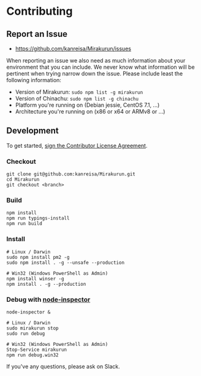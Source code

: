 # Contributing

## Report an Issue

* https://github.com/kanreisa/Mirakurun/issues

When reporting an issue we also need as much information about your environment
that you can include. We never know what information will be pertinent when
trying narrow down the issue. Please include least the following information:

* Version of Mirakurun: `sudo npm list -g mirakurun`
* Version of Chinachu: `sudo npm list -g chinachu`
* Platform you're running on (Debian jessie, CentOS 7.1, ...)
* Architecture you're running on (x86 or x64 or ARMv8 or ...)

## Development

To get started, [sign the Contributor License Agreement](https://www.clahub.com/agreements/kanreisa/Mirakurun).

### Checkout

```
git clone git@github.com:kanreisa/Mirakurun.git
cd Mirakurun
git checkout <branch>
```

### Build

```
npm install
npm run typings-install
npm run build
```

### Install

```
# Linux / Darwin
sudo npm install pm2 -g
sudo npm install . -g --unsafe --production

# Win32 (Windows PowerShell as Admin)
npm install winser -g
npm install . -g --production
```

### Debug with [node-inspector](https://github.com/node-inspector/node-inspector)

```
node-inspector &

# Linux / Darwin
sudo mirakurun stop
sudo run debug

# Win32 (Windows PowerShell as Admin)
Stop-Service mirakurun
npm run debug.win32
```

If you've any questions, please ask on Slack.